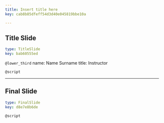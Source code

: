 ```yaml
---
title: Insert title here
key: cab8b85dfeff54d3d40e045819bbe10a

---
```

## Title Slide

```yaml
type: TitleSlide
key: bab60555ed
```





`@lower_third`
name: Name Surname
title: Instructor

`@script`




---
## Final Slide

```yaml
type: FinalSlide
key: d8e7e8b6de
```






`@script`



